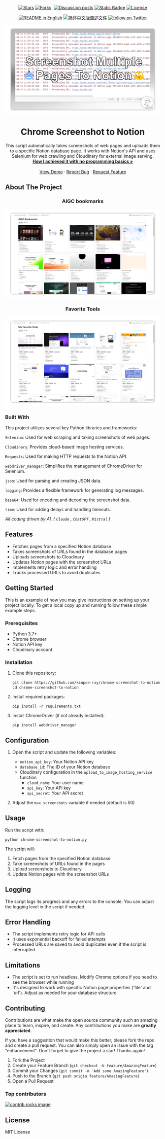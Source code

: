 ﻿<a id="readme-top"></a>

<p align="center">
    <!--Stars-->
    <a href="https://github.com/kinpoe-ray/Chrome-Screenshot-to-Notion/stargazers" target="_blank">
        <img alt="Stars" src="https://img.shields.io/github/stars/kinpoe-ray/Chrome-Screenshot-to-Notion.svg"></a>
    <!--Forks-->
    <a href="https://github.com/kinpoe-ray/Chrome-Screenshot-to-Notion/network/members" target="_blank">
        <img alt="Forks" src="https://img.shields.io/github/forks/kinpoe-ray/Chrome-Screenshot-to-Notion.svg"></a> 
    <!--Issues-->
    <a href="https://github.com/kinpoe-ray/Chrome-Screenshot-to-Notion/issues" target="_blank">
        <img alt="" src="https://img.shields.io/github/issues/kinpoe-ray/Chrome-Screenshot-to-Notion.svg"></a>
    <!--Discussion-->
    <a href="https://github.com/kinpoe-ray/Chrome-Screenshot-to-Notion/discussions/" target="_blank">
        <img alt="Discussion posts" src="https://img.shields.io/github/discussions/kinpoe-ray/Chrome-Screenshot-to-Notion"></a>
    <!--Contributors-->
    <a href="https://github.com/kinpoe-ray/Chrome-Screenshot-to-Notion/graphs/contributors" target="_blank">
        <img alt="Static Badge" src="https://img.shields.io/github/contributors/kinpoe-ray/Chrome-Screenshot-to-Notion.svg"></a>
    <!--License-->
    <a href="https://github.com/kinpoe-ray/Chrome-Screenshot-to-Notion/blob/master/LICENSE.txt" target="_blank">
        <img alt="License" src="https://img.shields.io/github/license/kinpoe-ray/Chrome-Screenshot-to-Notion.svg"></a>
</p>

<p align="center">
  <!--默认自述为英文-->
  <a href="./README.md"><img alt="README in English" src="https://img.shields.io/badge/English-d9d9d9"></a>
  <!--切换至简中自述-->
  <a href="./README_CN.md"><img alt="简体中文版自述文件" src="https://img.shields.io/badge/简体中文-d9d9d9"></a>
  <!--Follow my X-->
  <a href="https://twitter.com/intent/follow?screen_name=kinpoe_ray" target="_blank">
      <img src="https://img.shields.io/twitter/follow/kinpoe_ray?logo=X&color=%20%23f5f5f5"
          alt="follow on Twitter"></a>
</p>

<!-- PROJECT LOGO -->
<div align="center">
  <a href="https://github.com/kinpoe-ray/Chrome-Screenshot-to-Notion">
    <img src="images/logo.png" >
  </a>

<h1 align="center">Chrome Screenshot to Notion</h1>

  <p align="center">
    This script automatically takes screenshots of web pages and uploads them to a specific Notion database page. It works with Notion's API and uses Selenium for web crawling and Cloudinary for external image serving.
    <br />
    <a href="https://www.notion.so/kinpoeray/Notion-325f523644d44b8fbb6c7565df2d61cc?pvs=4"><strong>How I achieved it with no programming basics »</strong></a>
    <br />
    <br />
    <a href="https://kinpoeray.notion.site/AIGC-Bookmarks-5202cde5c291464eaf61092f824f67ec">View Demo</a>
    ·
    <a href="https://github.com/kinpoe-ray/Chrome-Screenshot-to-Notion/issues/new?labels=bug&template=bug-report---.md">Report Bug</a>
    ·
    <a href="https://github.com/kinpoe-ray/Chrome-Screenshot-to-Notion/issues/new?labels=enhancement&template=feature-request---.md">Request Feature</a>
  </p>
</div>

<!-- ABOUT THE PROJECT -->
## About The Project

<h3 align="center">AIGC bookmarks</h3>

<!-- PROJECT LOGO -->
<div align="center">
  <a href="https://kinpoeray.notion.site/AIGC-Bookmarks-5202cde5c291464eaf61092f824f67ec">
    <img src="images/AIGC-Bookmarks.png" >
  </a>
</div>

<h3 align="center">Favorite Tools</h3>

<!-- PROJECT LOGO -->
<div align="center">
  <a href="https://www.notion.so/kinpoeray/My-Favorite-Tools-bb7369c3a5a548dd8cb7d94235498839">
    <img src="images/My-Favorite-Tools.png" >
  </a>
</div>

### Built With

This project utilizes several key Python libraries and frameworks:

`Selenium`: Used for web scraping and taking screenshots of web pages.

`Cloudinary`: Provides cloud-based image hosting services.

`Requests`: Used for making HTTP requests to the Notion API.

`webdriver_manager`: Simplifies the management of ChromeDriver for Selenium.

`json`: Used for parsing and creating JSON data.

`logging`: Provides a flexible framework for generating log messages.

`base64`: Used for encoding and decoding the screenshot data.

`time`: Used for adding delays and handling timeouts.

_All coding driven by AI. ( `Claude` , `ChatGPT` , `Mistral` )_

<!-- FEATURES -->
## Features

- Fetches pages from a specified Notion database
- Takes screenshots of URLs found in the database pages
- Uploads screenshots to Cloudinary
- Updates Notion pages with the screenshot URLs
- Implements retry logic and error handling
- Tracks processed URLs to avoid duplicates

<!-- GETTING STARTED -->
## Getting Started

This is an example of how you may give instructions on setting up your project locally.
To get a local copy up and running follow these simple example steps.

### Prerequisites

- Python 3.7+
- Chrome browser
- Notion API key
- Cloudinary account

### Installation

1. Clone this repository:
   ```
   git clone https://github.com/kinpoe-ray/chrome-screenshot-to-notion
   cd chrome-screenshot-to-notion
   ```

2. Install required packages:
   ```
   pip install -r requirements.txt
   ```

3. Install ChromeDriver (if not already installed):
   ```
   pip install webdriver_manager
   ```

<!-- CONFIGURATION STEPS -->
## Configuration

1. Open the script and update the following variables:
   - `notion_api_key`: Your Notion API key
   - `database_id`: The ID of your Notion database
   - Cloudinary configuration in the `upload_to_image_hosting_service` function
     - `cloud_name`: Your user name 
     - `api_key`: Your API key
     - `api_secret`: Your API secret

2. Adjust the `max_screenshots` variable if needed (default is 50)

<!-- USAGE EXAMPLES -->
## Usage

Run the script with:

```
python chrome-screenshot-to-notion.py
```

The script will:
1. Fetch pages from the specified Notion database
2. Take screenshots of URLs found in the pages
3. Upload screenshots to Cloudinary
4. Update Notion pages with the screenshot URLs

<!-- LOGGING -->
## Logging

The script logs its progress and any errors to the console. You can adjust the logging level in the script if needed.

<!-- ERROR HANDLING -->
## Error Handling

- The script implements retry logic for API calls
- It uses exponential backoff for failed attempts
- Processed URLs are saved to avoid duplicates even if the script is interrupted

<!-- LIMITATIONS -->
## Limitations

- The script is set to run headless. Modify Chrome options if you need to see the browser while running
- It's designed to work with specific Notion page properties ('file' and 'url'). Adjust as needed for your database structure

<!-- CONTRIBUTING -->
## Contributing

Contributions are what make the open source community such an amazing place to learn, inspire, and create. Any contributions you make are **greatly appreciated**.

If you have a suggestion that would make this better, please fork the repo and create a pull request. You can also simply open an issue with the tag "enhancement".
Don't forget to give the project a star! Thanks again!

1. Fork the Project
2. Create your Feature Branch (`git checkout -b feature/AmazingFeature`)
3. Commit your Changes (`git commit -m 'Add some AmazingFeature'`)
4. Push to the Branch (`git push origin feature/AmazingFeature`)
5. Open a Pull Request

### Top contributors

<a href="https://github.com/kinpoe-ray/Chrome-Screenshot-to-Notion/graphs/contributors">
  <img src="https://contrib.rocks/image?repo=kinpoe-ray/Chrome-Screenshot-to-Notion" alt="contrib.rocks image" />
</a>

<!-- LICENSE -->
## License

MIT License
